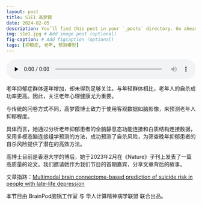 ```yaml
---
layout: post
title: S1E1 高梦霞
date: 2024-02-05
description: You’ll find this post in your `_posts` directory. Go ahead and edit it and re-build the site to see your changes. # Add post description (optional)
img: s1e1.jpg # Add image post (optional)
fig-caption: # Add figcaption (optional)
tags: [抑郁症, 老年, 预测模型]
---
```

<audio controls preload="none" style="width: 100%">
    <source src="https://audio.xmcdn.com/storages/400f-audiofreehighqps/49/B3/GKwRIJIJlEa0AieWYQKkarxl.m4a" type="audio/mp3" />
</audio>

老年抑郁症群体逐年增加，却未得到足够关注。与年轻群体相比，老年人的自杀成功率更高。因此，关注老年心理健康尤为重要。

与传统的问卷方式不同，高梦霞博士致力于使用客观数据如脑影像，来预测老年人抑郁程度。

具体而言，她通过分析老年抑郁患者的全脑静息态功能连接和白质结构连接数据，采用多模态脑连接组学预测的方法，成功预测了自杀风险，为筛查晚年抑郁患者的自杀风险提供了潜在的高效方法。

高博士目前是香港大学的博后，她于2023年2月在《Nature》子刊上发表了一篇高质量的论文。我们邀请她作为我们节目的首期嘉宾，分享文章背后的故事。

文章指路：[Multimodal brain connectome-based prediction of suicide risk in people with late-life depression](https://www.nature.com/articles/s44220-022-00007-7)

本节目由 BrainPod脑锅工作室 与 华人计算精神病学联盟 联合出品。
